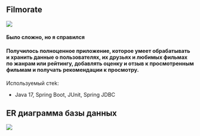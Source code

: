 ## Filmorate  

![](https://github.com/mynameisSergey/java-filmorate/blob/main/img/%D0%94%D0%B5%D0%BC%D0%BE%D0%BD%D1%81%D1%82%D1%80%D0%B0%D1%86%D0%B8%D1%8F.png)


#### Было сложно, но я справился
#### Получилось полноценное приложение, которое умеет обрабатывать и хранить данные о пользователях, их друзьях и любимых фильмах по жанрам или рейтингу, добавлять оценку и отзыв к просмотренным фильмам и получать рекомендации к просмотру.  


Используемый стеk:  

* Java 17, Spring Boot, JUnit, Spring JDBC


## **ER диаграмма базы данных**  

![](https://github.com/mynameisSergey/java-filmorate/blob/add-database/img/Schema.png)



























